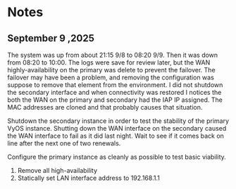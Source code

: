 # Notes

## September 9 ,2025

The system was up from about 21:15 9/8 to 08:20 9/9. Then it was down from 08:20 to 10:00. The logs were save for review later, but the WAN highly-availability on the primary was delete to prevent the failover. The failover may have been a problem, and removing the configuration was suppose to remove that element from the environment. I did not shutdown the secondary interface and when connectivity was restored I notices the both the WAN on the primary and secondary had the IAP IP assigned. The MAC addresses are cloned and that probably causes that situation. 

Shutdown the secondary instance in order to test the stability of the primary VyOS instance. Shutting down the WAN interface on the secondary caused the WAN interface to fail as it did last night. Wait to see if it comes back on line after the next one of two renewals.

Configure the primary instance as cleanly as possible to test basic viability. 

1. Remove all high-availability
2. Statically set LAN interface address to 192.168.1.1
   